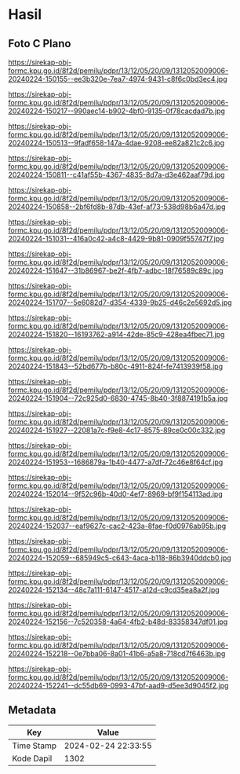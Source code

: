 # Hasil

## Foto C Plano

https://sirekap-obj-formc.kpu.go.id/8f2d/pemilu/pdpr/13/12/05/20/09/1312052009006-20240224-150155--ee3b320e-7ea7-4974-9431-c8f6c0bd3ec4.jpg

https://sirekap-obj-formc.kpu.go.id/8f2d/pemilu/pdpr/13/12/05/20/09/1312052009006-20240224-150217--990aec14-b902-4bf0-9135-0f78cacdad7b.jpg

https://sirekap-obj-formc.kpu.go.id/8f2d/pemilu/pdpr/13/12/05/20/09/1312052009006-20240224-150513--9fadf658-147a-4dae-9208-ee82a821c2c6.jpg

https://sirekap-obj-formc.kpu.go.id/8f2d/pemilu/pdpr/13/12/05/20/09/1312052009006-20240224-150811--c41af55b-4367-4835-8d7a-d3e462aaf79d.jpg

https://sirekap-obj-formc.kpu.go.id/8f2d/pemilu/pdpr/13/12/05/20/09/1312052009006-20240224-150858--2bf6fd8b-87db-43ef-af73-538d98b6a47d.jpg

https://sirekap-obj-formc.kpu.go.id/8f2d/pemilu/pdpr/13/12/05/20/09/1312052009006-20240224-151031--416a0c42-a4c8-4429-9b81-0909f55747f7.jpg

https://sirekap-obj-formc.kpu.go.id/8f2d/pemilu/pdpr/13/12/05/20/09/1312052009006-20240224-151647--31b86967-be2f-4fb7-adbc-18f76589c89c.jpg

https://sirekap-obj-formc.kpu.go.id/8f2d/pemilu/pdpr/13/12/05/20/09/1312052009006-20240224-151707--5e6082d7-d354-4339-9b25-d46c2e5692d5.jpg

https://sirekap-obj-formc.kpu.go.id/8f2d/pemilu/pdpr/13/12/05/20/09/1312052009006-20240224-151820--16193762-a914-42de-85c9-428ea4fbec71.jpg

https://sirekap-obj-formc.kpu.go.id/8f2d/pemilu/pdpr/13/12/05/20/09/1312052009006-20240224-151843--52bd677b-b80c-4911-824f-fe7413939f58.jpg

https://sirekap-obj-formc.kpu.go.id/8f2d/pemilu/pdpr/13/12/05/20/09/1312052009006-20240224-151904--72c925d0-6830-4745-8b40-3f8874191b5a.jpg

https://sirekap-obj-formc.kpu.go.id/8f2d/pemilu/pdpr/13/12/05/20/09/1312052009006-20240224-151927--22081a7c-f9e8-4c17-8575-89ce0c00c332.jpg

https://sirekap-obj-formc.kpu.go.id/8f2d/pemilu/pdpr/13/12/05/20/09/1312052009006-20240224-151953--1686879a-1b40-4477-a7df-72c46e8f64cf.jpg

https://sirekap-obj-formc.kpu.go.id/8f2d/pemilu/pdpr/13/12/05/20/09/1312052009006-20240224-152014--9f52c96b-40d0-4ef7-8969-bf9f154113ad.jpg

https://sirekap-obj-formc.kpu.go.id/8f2d/pemilu/pdpr/13/12/05/20/09/1312052009006-20240224-152037--eaf9627c-cac2-423a-8fae-f0d0976ab95b.jpg

https://sirekap-obj-formc.kpu.go.id/8f2d/pemilu/pdpr/13/12/05/20/09/1312052009006-20240224-152059--685949c5-c643-4aca-b118-86b3940ddcb0.jpg

https://sirekap-obj-formc.kpu.go.id/8f2d/pemilu/pdpr/13/12/05/20/09/1312052009006-20240224-152134--48c7a111-6147-4517-a12d-c9cd35ea8a2f.jpg

https://sirekap-obj-formc.kpu.go.id/8f2d/pemilu/pdpr/13/12/05/20/09/1312052009006-20240224-152156--7c520358-4a64-4fb2-b48d-83358347df01.jpg

https://sirekap-obj-formc.kpu.go.id/8f2d/pemilu/pdpr/13/12/05/20/09/1312052009006-20240224-152218--0e7bba06-8a01-41b6-a5a8-718cd7f6463b.jpg

https://sirekap-obj-formc.kpu.go.id/8f2d/pemilu/pdpr/13/12/05/20/09/1312052009006-20240224-152241--dc55db69-0993-47bf-aad9-d5ee3d9045f2.jpg


## Metadata

| Key        | Value               |
| ---------- | ------------------- |
| Time Stamp | 2024-02-24 22:33:55 |
| Kode Dapil | 1302                |



